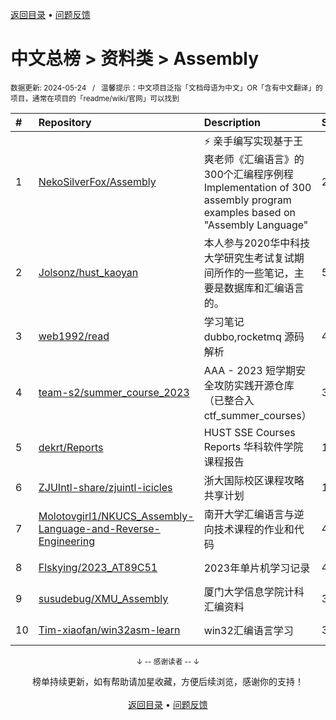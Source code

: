 <a href="https://gitee.com/GrowingGit/GitHub-Chinese-Top-Charts#github中文排行榜">返回目录</a> • <a href="/content/docs/feedback.md">问题反馈</a>

# 中文总榜 > 资料类 > Assembly
<sub>数据更新: 2024-05-24&nbsp;&nbsp;&nbsp;/&nbsp;&nbsp;&nbsp;温馨提示：中文项目泛指「文档母语为中文」OR「含有中文翻译」的项目，通常在项目的「readme/wiki/官网」可以找到</sub>

|#|Repository|Description|Stars|Updated|
|:-|:-|:-|:-|:-|
|1|[NekoSilverFox/Assembly](https://github.com/NekoSilverFox/Assembly)|⚡ 亲手编写实现基于王爽老师《汇编语言》的300个汇编程序例程   Implementation of 300 assembly program examples based on "Assembly Language" |231|2024-02-10|
|2|[Jolsonz/hust_kaoyan](https://github.com/Jolsonz/hust_kaoyan)|本人参与2020华中科技大学研究生考试复试期间所作的一些笔记，主要是数据库和汇编语言的。|52|2024-01-11|
|3|[web1992/read](https://github.com/web1992/read)|学习笔记 dubbo,rocketmq 源码解析|49|2024-05-11|
|4|[team-s2/summer_course_2023](https://github.com/team-s2/summer_course_2023)|AAA - 2023 短学期安全攻防实践开源仓库（已整合入 ctf_summer_courses）|32|2024-05-21|
|5|[dekrt/Reports](https://github.com/dekrt/Reports)|HUST SSE Courses Reports   华科软件学院课程报告|14|2024-02-09|
|6|[ZJUIntl-share/zjuintl-icicles](https://github.com/ZJUIntl-share/zjuintl-icicles)|浙大国际校区课程攻略共享计划|11|2024-05-20|
|7|[Molotovgirl1/NKUCS_Assembly-Language-and-Reverse-Engineering](https://github.com/Molotovgirl1/NKUCS_Assembly-Language-and-Reverse-Engineering)|南开大学汇编语言与逆向技术课程的作业和代码|4|2024-01-21|
|8|[Flskying/2023_AT89C51](https://github.com/Flskying/2023_AT89C51)|2023年单片机学习记录|4|2023-12-13|
|9|[susudebug/XMU_Assembly](https://github.com/susudebug/XMU_Assembly)|厦门大学信息学院计科汇编资料|3|2023-12-22|
|10|[Tim-xiaofan/win32asm-learn](https://github.com/Tim-xiaofan/win32asm-learn)|win32汇编语言学习|3|2024-05-15|

<div align="center">
    <p><sub>↓ -- 感谢读者 -- ↓</sub></p>
    榜单持续更新，如有帮助请加星收藏，方便后续浏览，感谢你的支持！
</div>

<br/>

<div align="center"><a href="https://gitee.com/GrowingGit/GitHub-Chinese-Top-Charts#github中文排行榜">返回目录</a> • <a href="/content/docs/feedback.md">问题反馈</a></div>
